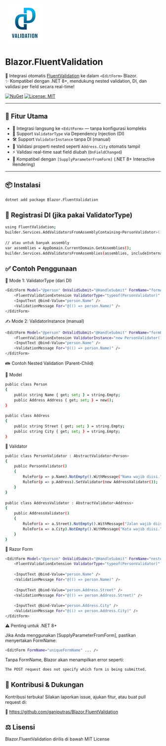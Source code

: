 ![Blazor.FluentValidation](https://raw.githubusercontent.com/ganiputras/Blazor.FluentValidation/refs/heads/master/logo.png)

# Blazor.FluentValidation

🚀 Integrasi otomatis [FluentValidation](https://docs.fluentvalidation.net) ke dalam `<EditForm>` Blazor.  
✨ Kompatibel dengan .NET 8+, mendukung nested validation, DI, dan validasi per field secara real-time!

[![NuGet](https://img.shields.io/nuget/v/Blazor.FluentValidation.svg?style=flat-square)](https://www.nuget.org/packages/Blazor.FluentValidation)
[![License: MIT](https://img.shields.io/badge/license-MIT-blue.svg?style=flat-square)](https://licenses.nuget.org/MIT)

---

## 🧩 Fitur Utama

- 🔗 Integrasi langsung ke `<EditForm>` — tanpa konfigurasi kompleks
- 💉 Support `ValidatorType` via Dependency Injection (DI)
- 🛠️ Support `ValidatorInstance` tanpa DI (manual)
- 🧠 Validasi properti nested seperti `Address.City` otomatis tampil
- ⚡ Validasi real-time saat field diubah (`OnFieldChanged`)
- 🔐 Kompatibel dengan `[SupplyParameterFromForm]` (.NET 8+ Interactive Rendering)

---

## 📦 Instalasi

```bash
dotnet add package Blazor.FluentValidation
```


## 🔧 Registrasi DI (jika pakai ValidatorType)
```bash
using FluentValidation;
builder.Services.AddValidatorsFromAssemblyContaining<PersonValidator>();

// atau untuk banyak assembly
var assemblies = AppDomain.CurrentDomain.GetAssemblies();
builder.Services.AddValidatorsFromAssemblies(assemblies, includeInternalTypes: true);
```
## ✅ Contoh Penggunaan

🧷 Mode 1: ValidatorType (dari DI)
```bash
<EditForm Model="@person" OnValidSubmit="@HandleSubmit" FormName="formA">
    <FluentValidationExtension ValidatorType="typeof(PersonValidator)" />
    <InputText @bind-Value="person.Name" />
    <ValidationMessage For="@(() => person.Name)" />
</EditForm>

 ```
  
✍️ Mode 2: ValidatorInstance (manual)
```bash
<EditForm Model="@person" OnValidSubmit="@HandleSubmit" FormName="formB">
    <FluentValidationExtension ValidatorInstance="new PersonValidator()" />
    <InputText @bind-Value="person.Name" />
    <ValidationMessage For="@(() => person.Name)" />
</EditForm>

 ```

👪 Contoh Nested Validation (Parent-Child)

🔹 Model
```bash
public class Person
{
    public string Name { get; set; } = string.Empty;
    public Address Address { get; set; } = new();
}

public class Address
{
    public string Street { get; set; } = string.Empty;
    public string City { get; set; } = string.Empty;
}

 ```   

🔹 Validator
```bash
public class PersonValidator : AbstractValidator<Person>
{
    public PersonValidator()
    {
        RuleFor(p => p.Name).NotEmpty().WithMessage("Nama wajib diisi.");
        RuleFor(p => p.Address).SetValidator(new AddressValidator());
    }
}

public class AddressValidator : AbstractValidator<Address>
{
    public AddressValidator()
    {
        RuleFor(a => a.Street).NotEmpty().WithMessage("Jalan wajib diisi.");
        RuleFor(a => a.City).NotEmpty().WithMessage("Kota wajib diisi.");
    }
}

 ```   

🔹 Razor Form
```bash
<EditForm Model="@person" OnValidSubmit="@HandleSubmit" FormName="nestedForm">
    <FluentValidationExtension ValidatorType="typeof(PersonValidator)" />

    <InputText @bind-Value="person.Name" />
    <ValidationMessage For="@(() => person.Name)" />

    <InputText @bind-Value="person.Address.Street" />
    <ValidationMessage For="@(() => person.Address.Street)" />

    <InputText @bind-Value="person.Address.City" />
    <ValidationMessage For="@(() => person.Address.City)" />
</EditForm>

 ```   


⚠️ Penting untuk .NET 8+

Jika Anda menggunakan [SupplyParameterFromForm], pastikan menyertakan FormName:
```bash
<EditForm FormName="uniqueFormName" ... />
 ```   
Tanpa FormName, Blazor akan menampilkan error seperti:
```bash
The POST request does not specify which form is being submitted.
 ```   

## 💬 Kontribusi & Dukungan

Kontribusi terbuka!
Silakan laporkan issue, ajukan fitur, atau buat pull request di:

🔗 https://github.com/ganiputras/Blazor.FluentValidation

## ⚖️ Lisensi
Blazor.FluentValidation dirilis di bawah MIT License